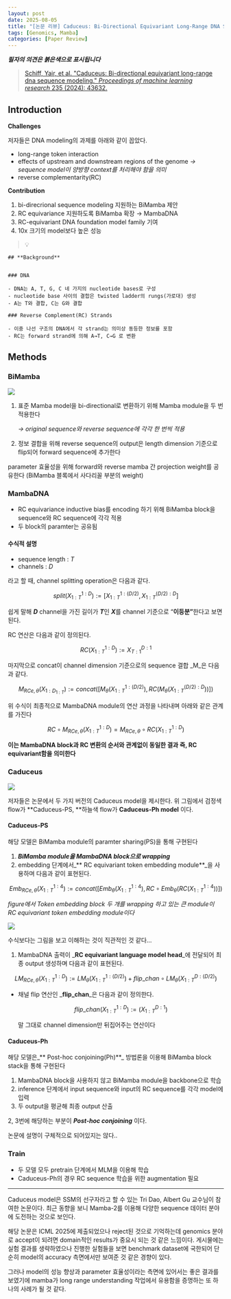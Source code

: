 ```yaml
---
layout: post
date: 2025-08-05
title: "[논문 리뷰] Caduceus: Bi-Directional Equivariant Long-Range DNA Sequence Modeling"
tags: [Genomics, Mamba]
categories: [Paper Review]
---
```


<span class="notion-red">_**필자의 의견은 붉은색으로 표시됩니다**_</span>


> [Schiff, Yair, et al. "Caduceus: Bi-directional equivariant long-range dna sequence modeling." ](https://pmc.ncbi.nlm.nih.gov/articles/PMC12189541/)[_Proceedings of machine learning research_](https://pmc.ncbi.nlm.nih.gov/articles/PMC12189541/)[ 235 (2024): 43632.](https://pmc.ncbi.nlm.nih.gov/articles/PMC12189541/)



## Introduction


**Challenges**


저자들은 DNA modeling의 과제를 아래와 같이 꼽았다.

- long-range token interaction
- effects of upstream and downstream regions of the genome 
_→ sequence model이 양방향 context를 처리해야 함을 의미_
- reverse complementarity(RC)

**Contribution**

1. bi-direcrional sequence modeling 지원하는 BiMamba 제안
1. RC equivariance 지원하도록 BiMamba 확장 → MambaDNA
1. RC-equivariant DNA foundation model family 기여
1. 10x 크기의 model보다 높은 성능

> 💡 


	## **Background**


	### DNA

	- DNA는 A, T, G, C 네 가지의 nucleotide bases로 구성
	- nucleotide base 사이의 결합은 twisted ladder의 rungs(가로대) 생성
	- A는 T와 결합, C는 G와 결합

	### Reverse Complement(RC) Strands

	- 이중 나선 구조의 DNA에서 각 strand는 의미상 동등한 정보를 포함
	- RC는 forward strand에 의해 A→T, C→G 로 변환


## Methods



### BiMamba


![](https://prod-files-secure.s3.us-west-2.amazonaws.com/542b861c-36a8-4051-84e5-8804b6728dba/2c247d59-7815-4980-99f0-8f0d21f445a7/image.png?X-Amz-Algorithm=AWS4-HMAC-SHA256&X-Amz-Content-Sha256=UNSIGNED-PAYLOAD&X-Amz-Credential=ASIAZI2LB466TUEO6HTX%2F20250915%2Fus-west-2%2Fs3%2Faws4_request&X-Amz-Date=20250915T210109Z&X-Amz-Expires=3600&X-Amz-Security-Token=IQoJb3JpZ2luX2VjEAQaCXVzLXdlc3QtMiJHMEUCIGfiP8fOOGj7vmo6VpFAHF1VFQiBruvDVCSNLuuBD1ZRAiEA872R70NjjbXcrr%2BO7UN34GSdJvNRH6hKiH%2BZDC6GmHMq%2FwMIfRAAGgw2Mzc0MjMxODM4MDUiDD2jyHYsUgS78tlWzCrcA5UbOn1K0ELy5YjMehOSHEkOEdJj1XGyMAR0%2B2F23y6WiqxQOb0YbP0FMMyHlStR7xkF%2Bk%2FpNqTmooSbEqDylsN6crk0BYNhfQpUEHWtyZTaHbKkLaRXt3YpsFxvCokHnM0s%2F4R%2Boa98PUzh7naL8Dp1bIXrFaXHvgDWcT0vXyyLIBYQtOymMWYB9qIhPbbbPrxEbWpeDrBWyhZyspaaWCOyDJqhQL9EbjhqDh7Z0LZ3kVw3xf8ZjJq5G5GHchA56j%2BxSXXy2PU6jgxweVPTT9ulkrKTcFg2ETNqlavHaJt2bmSxt2oLEeOOrTM4X%2BDm%2BQBiOMUzxdoJGiqrbkx8peaG4fhDh3n12rgKd2KK6Ddq3OhM4H%2BHSKMaYAM2kCVOHOtOyC%2FGPCTVNk%2B36tBPK9KpCl98qGOMX%2B1B55qKBaggIAcwUDWp14IAJj7IvJE4OezSC2EZZ4DysYsKvUPtSHNyoyczvoMf%2B9EQtHqEnlu5Dt4jfCtTgMvJxEM24RYyES%2FUqoHfBHN31Uyp6b%2BAOwTspLnneLv6QNy9C97J%2Br0wvieg%2Bw8PfwR3BHOmtzVofWUMfy0YUeFFuPaZufMWlQvA2vwxC%2FzffmWxSpz%2FNTiN5sYBph6mTZW4PYUDMKjaocYGOqUBmuGFF3%2BkmsN2WrvjkB0CrfIXwu%2B4Y4TEdX5DFfiMBTN7rHXKzelMZTIkOFtE4a6zX78AopIr2rsW%2Fi36eYcYsyi2hwAumGcLG0GDHJafhPlvAlf%2FRyUBGE8ih8XgMjgLxmhwyVgA%2BMRFfefRMGSVaeTwqxIwHanO41Skb7MEnevyyHjsfDEizyiNkvDKJKvxs17LDCwOmRZMJgRk4rw2nyxr5hx%2F&X-Amz-Signature=0a98db6434a1190ee7bf3f6312127072a47a25e78240398a57ba6c2e3ff1a619&X-Amz-SignedHeaders=host&x-amz-checksum-mode=ENABLED&x-id=GetObject)

1. 표준 Mamba model을 bi-directional로 변환하기 위해 Mamba module을 두 번 적용한다

	_→ original sequence와 reverse sequence에 각각 한 번씩 적용_

1. 정보 결합을 위해 reverse sequence의 output은 length dimension 기준으로 flip되어 forward sequence에 추가한다

parameter 효율성을 위해 forward와 reverse mamba 간 projection weight를 공유한다 (BiMamba 블록에서 사다리꼴 부분의 weight)



### MambaDNA

- RC equivariance inductive bias를 encoding 하기 위해 BiMamba block을 sequence와 RC sequence에 각각 적용
- 두 block의 paramter는 공유됨


#### 수식적 설명

- sequence length : _T_
- channels : _D_

라고 할 때,  channel splitting operation은 다음과 같다.


$$
split(X^{1:D}_{1:T}):=[X^{1:(D/2)}_{1:T},X^{(D/2):D}_{1:T}]
$$


<span class="notion-red">쉽게 말해 </span><span class="notion-red">_**D**_</span><span class="notion-red"> channel을 가진 길이가 </span><span class="notion-red">_**T**_</span><span class="notion-red">인 </span><span class="notion-red">_**X**_</span><span class="notion-red">를 channel 기준으로 “</span><span class="notion-red">**이등분”**</span><span class="notion-red">한다고 보면 된다.</span>


RC 연산은 다음과 같이 정의된다.


$$
RC(X^{1:D}_{1:T}):=X^{D:1}_{T:1}
$$


마지막으로 concat이 channel dimension 기준으로의 sequence 결합 _M_은 다음과 같다.


$$
M_{RCe,\theta}(X_{1:D_{1:T}}):=concat([M_{\theta}(X^{1:(D/2)}_{1:T}),RC(M_{\theta}(X^{(D/2):D}_{1:T}))])
$$


위 수식이 최종적으로 MambaDNA module의 연산 과정을 나타내며 아래와 같은 관계를 가진다


$$
RC\circ M_{RCe,\theta}(X^{1:D}_{1:T}) = M_{RCe,\theta} \circ RC(X^{1:D}_{1:T})
$$


**이는 MambaDNA block과 RC 변환의 순서와 관계없이 동일한 결과 즉, RC equivariant함을 의미한다**



### Caduceus


![](https://prod-files-secure.s3.us-west-2.amazonaws.com/542b861c-36a8-4051-84e5-8804b6728dba/f94a60d7-8145-473b-aef9-7c68d3ec604a/image.png?X-Amz-Algorithm=AWS4-HMAC-SHA256&X-Amz-Content-Sha256=UNSIGNED-PAYLOAD&X-Amz-Credential=ASIAZI2LB466TUEO6HTX%2F20250915%2Fus-west-2%2Fs3%2Faws4_request&X-Amz-Date=20250915T210109Z&X-Amz-Expires=3600&X-Amz-Security-Token=IQoJb3JpZ2luX2VjEAQaCXVzLXdlc3QtMiJHMEUCIGfiP8fOOGj7vmo6VpFAHF1VFQiBruvDVCSNLuuBD1ZRAiEA872R70NjjbXcrr%2BO7UN34GSdJvNRH6hKiH%2BZDC6GmHMq%2FwMIfRAAGgw2Mzc0MjMxODM4MDUiDD2jyHYsUgS78tlWzCrcA5UbOn1K0ELy5YjMehOSHEkOEdJj1XGyMAR0%2B2F23y6WiqxQOb0YbP0FMMyHlStR7xkF%2Bk%2FpNqTmooSbEqDylsN6crk0BYNhfQpUEHWtyZTaHbKkLaRXt3YpsFxvCokHnM0s%2F4R%2Boa98PUzh7naL8Dp1bIXrFaXHvgDWcT0vXyyLIBYQtOymMWYB9qIhPbbbPrxEbWpeDrBWyhZyspaaWCOyDJqhQL9EbjhqDh7Z0LZ3kVw3xf8ZjJq5G5GHchA56j%2BxSXXy2PU6jgxweVPTT9ulkrKTcFg2ETNqlavHaJt2bmSxt2oLEeOOrTM4X%2BDm%2BQBiOMUzxdoJGiqrbkx8peaG4fhDh3n12rgKd2KK6Ddq3OhM4H%2BHSKMaYAM2kCVOHOtOyC%2FGPCTVNk%2B36tBPK9KpCl98qGOMX%2B1B55qKBaggIAcwUDWp14IAJj7IvJE4OezSC2EZZ4DysYsKvUPtSHNyoyczvoMf%2B9EQtHqEnlu5Dt4jfCtTgMvJxEM24RYyES%2FUqoHfBHN31Uyp6b%2BAOwTspLnneLv6QNy9C97J%2Br0wvieg%2Bw8PfwR3BHOmtzVofWUMfy0YUeFFuPaZufMWlQvA2vwxC%2FzffmWxSpz%2FNTiN5sYBph6mTZW4PYUDMKjaocYGOqUBmuGFF3%2BkmsN2WrvjkB0CrfIXwu%2B4Y4TEdX5DFfiMBTN7rHXKzelMZTIkOFtE4a6zX78AopIr2rsW%2Fi36eYcYsyi2hwAumGcLG0GDHJafhPlvAlf%2FRyUBGE8ih8XgMjgLxmhwyVgA%2BMRFfefRMGSVaeTwqxIwHanO41Skb7MEnevyyHjsfDEizyiNkvDKJKvxs17LDCwOmRZMJgRk4rw2nyxr5hx%2F&X-Amz-Signature=2dd7fdf26ef8729ee322a03d03f3f9633a4b9285da5ab596c7c0991ff365ffbf&X-Amz-SignedHeaders=host&x-amz-checksum-mode=ENABLED&x-id=GetObject)


저자들은 논문에서 두 가지 버전의 Caduceus model을 제시한다. 위 그림에서 검정색 flow가 **Caduceus-PS, **하늘색 flow가 **Caduceus-Ph model** 이다.



#### Caduceus-PS


해당 모델은 BiMamba module의 paramter sharing(PS)을 통해 구현된다

1. _**BiMamba module을 MambaDNA block으로 wrapping**_
1. embedding 단계에서_** RC equivariant token embedding module**_을 사용하며 다음과 같이 표현된다.

$$
Emb_{RCe,\theta}(X^{1:4}_{1:T}):=concat([Emb_{\theta}(X^{1:4}_{1:T}),RC \circ Emb_{\theta}(RC(X^{1:4}_{1:T}))])
$$


_figure에서 Token embedding block 두 개를 wrapping 하고 있는 큰 module이 RC equivariant token embedding module이다_


![](https://prod-files-secure.s3.us-west-2.amazonaws.com/542b861c-36a8-4051-84e5-8804b6728dba/b175e4da-71eb-4e91-8c23-a06dabe673c9/image.png?X-Amz-Algorithm=AWS4-HMAC-SHA256&X-Amz-Content-Sha256=UNSIGNED-PAYLOAD&X-Amz-Credential=ASIAZI2LB466TUEO6HTX%2F20250915%2Fus-west-2%2Fs3%2Faws4_request&X-Amz-Date=20250915T210109Z&X-Amz-Expires=3600&X-Amz-Security-Token=IQoJb3JpZ2luX2VjEAQaCXVzLXdlc3QtMiJHMEUCIGfiP8fOOGj7vmo6VpFAHF1VFQiBruvDVCSNLuuBD1ZRAiEA872R70NjjbXcrr%2BO7UN34GSdJvNRH6hKiH%2BZDC6GmHMq%2FwMIfRAAGgw2Mzc0MjMxODM4MDUiDD2jyHYsUgS78tlWzCrcA5UbOn1K0ELy5YjMehOSHEkOEdJj1XGyMAR0%2B2F23y6WiqxQOb0YbP0FMMyHlStR7xkF%2Bk%2FpNqTmooSbEqDylsN6crk0BYNhfQpUEHWtyZTaHbKkLaRXt3YpsFxvCokHnM0s%2F4R%2Boa98PUzh7naL8Dp1bIXrFaXHvgDWcT0vXyyLIBYQtOymMWYB9qIhPbbbPrxEbWpeDrBWyhZyspaaWCOyDJqhQL9EbjhqDh7Z0LZ3kVw3xf8ZjJq5G5GHchA56j%2BxSXXy2PU6jgxweVPTT9ulkrKTcFg2ETNqlavHaJt2bmSxt2oLEeOOrTM4X%2BDm%2BQBiOMUzxdoJGiqrbkx8peaG4fhDh3n12rgKd2KK6Ddq3OhM4H%2BHSKMaYAM2kCVOHOtOyC%2FGPCTVNk%2B36tBPK9KpCl98qGOMX%2B1B55qKBaggIAcwUDWp14IAJj7IvJE4OezSC2EZZ4DysYsKvUPtSHNyoyczvoMf%2B9EQtHqEnlu5Dt4jfCtTgMvJxEM24RYyES%2FUqoHfBHN31Uyp6b%2BAOwTspLnneLv6QNy9C97J%2Br0wvieg%2Bw8PfwR3BHOmtzVofWUMfy0YUeFFuPaZufMWlQvA2vwxC%2FzffmWxSpz%2FNTiN5sYBph6mTZW4PYUDMKjaocYGOqUBmuGFF3%2BkmsN2WrvjkB0CrfIXwu%2B4Y4TEdX5DFfiMBTN7rHXKzelMZTIkOFtE4a6zX78AopIr2rsW%2Fi36eYcYsyi2hwAumGcLG0GDHJafhPlvAlf%2FRyUBGE8ih8XgMjgLxmhwyVgA%2BMRFfefRMGSVaeTwqxIwHanO41Skb7MEnevyyHjsfDEizyiNkvDKJKvxs17LDCwOmRZMJgRk4rw2nyxr5hx%2F&X-Amz-Signature=6ac52cd77c4ec395484786b1545f1bd40ec7c8e9cf32c92f1f5e271127adf703&X-Amz-SignedHeaders=host&x-amz-checksum-mode=ENABLED&x-id=GetObject)


<span class="notion-red">수식보다는 그림을 보고 이해하는 것이 직관적인 것 같다…</span>

1. MambaDNA 출력이 _**RC equivariant language model head**_에 전달되어 최종 output 생성하며 다음과 같이 표현된다.

$$
LM_{RCe,\theta}(X^{1:D}_{1:T}):= LM_{\theta}(X^{1:(D/2)}_{1:T})+flip\_chan\circ LM_{\theta}(X^{D:(D/2)}_{1:T})
$$

- 채널 flip 연산인 _**flip\_chan**_은 다음과 같이 정의한다.

	$$
	flip\_chan(X^{1:D}_{1:T}):=(X^{D:1}_{1:T})
	$$


	말 그대로 channel dimension만 뒤집어주는 연산이다



#### Caduceus-Ph


해당 모델은_** Post-hoc conjoining(Ph)**_ 방법론을 이용해 BiMamba block stack을 통해 구현된다

1. MambaDNA block을 사용하지 않고 BiMamba module을 backbone으로 학습
1. inference 단계에서 input sequence와 input의 RC sequence를 각각 model에 입력
1. 두 output을 평균해 최종 output 산출

2, 3번에 해당하는 부분이 _**Post-hoc conjoining**_ 이다.


<span class="notion-red">논문에 설명이 구체적으로 되어있지는 않다..</span>



### Train

- 두 모델 모두 pretrain 단계에서 MLM을 이용해 학습
- Caduceus-Ph의 경우 RC sequence 학습을 위한 augmentation 필요

---


<span class="notion-red">Caduceus model은 SSM의 선구자라고 할 수 있는 Tri Dao, Albert Gu 교수님이 참여한 논문이다. 최근 동향을 보니 Mamba-2를 이용해 다양한 sequence 데이터 분야에 도전하는 것으로 보인다.</span>


<span class="notion-red">해당 논문은 ICML 2025에 제출되었으나 reject된 것으로 기억하는데 genomics 분야로 accept이 되려면 domain적인 results가 중요시 되는 것 같은 느낌이다. 게시물에는 실험 결과를 생략하였으나 진행한 실험들을 보면 benchmark dataset에 국한되어 단순히 model의 accuracy 측면에서만 보여준 것 같은 경향이 있다.</span>


<span class="notion-red">그러나 model의 성능 향상과 parameter 효율성이라는 측면에 있어서는 좋은 결과를 보였기에 mamba가 long range understanding 작업에서 유용함을 증명하는 또 하나의 사례가 될 것 같다.</span>

